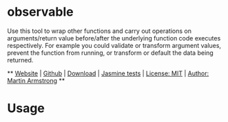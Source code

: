 

# observable

Use this tool to wrap other functions and carry out operations on arguments/return value before/after the underlying function code executes respectively.
For example you could validate or transform argument values, prevent the function from running, or transform or default the data being returned. 

**
[Website](http://martbox.co.uk/mbx/observable/index.html) | 
[Github](https://github.com/martbox/observable) | 
[Download](http://martbox.co.uk/mbx/observable/observable.js) | 
[Jasmine tests](http://martbox.co.uk/mbx/observable/test.html) | 
[License: MIT](http://www.opensource.org/licenses/mit-license.php) | 
[Author: Martin Armstrong](https://www.linkedin.com/in/martin-armstrong/)
**

# Usage

